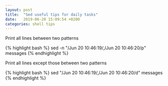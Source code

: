 ```yaml
---
layout: post
title:  "Sed useful tips for daily tasks"
date:   2019-06-20 15:09:54 +0200
categories: shell tips
---
```


Print all lines between two patterns

{% highlight bash %}
sed -n "/Jun 20 10:46:19/,/Jun 20 10:46:20/p" messages
{% endhighlight %}

Print all lines except those between two patterns

{% highlight bash %}
sed "/Jun 20 10:46:19/,/Jun 20 10:46:20/d" messages
{% endhighlight %}

